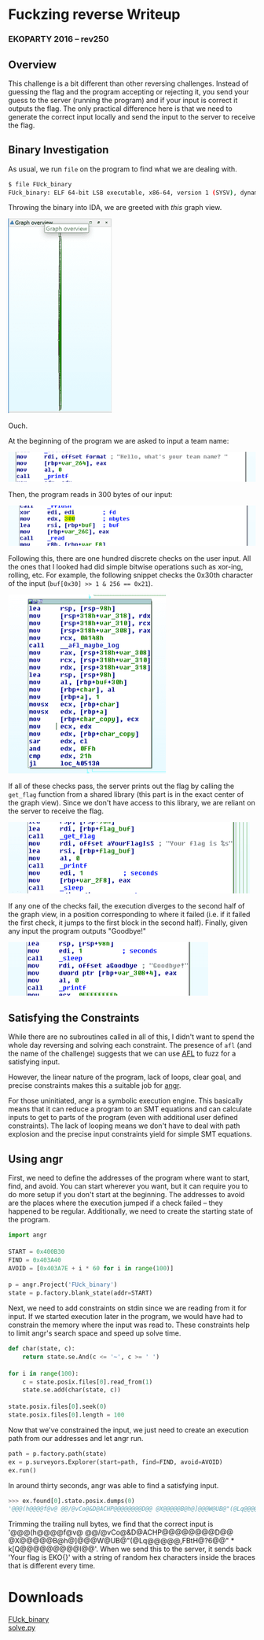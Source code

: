 # Fuckzing reverse Writeup
### EKOPARTY 2016 – rev250

## Overview
This challenge is a bit different than other reversing challenges. Instead of guessing the flag and the program accepting or rejecting it, you send your guess to the server (running the program) and if your input is correct it outputs the flag. The only practical difference here is that we need to generate the correct input locally and send the input to the server to receive the flag.

## Binary Investigation

As usual, we run `file` on the program to find what we are dealing with.

``` bash
$ file FUck_binary
FUck_binary: ELF 64-bit LSB executable, x86-64, version 1 (SYSV), dynamically linked, interpreter /lib64/ld-linux-x86-64.so.2, for GNU/Linux 2.6.32, BuildID[sha1]=583997ea22be0b90670780cb91b36de37e1100d2, not stripped
```

Throwing the binary into IDA, we are greeted with *this* graph view.

![Graph View](graph_view_full.png)

Ouch.

At the beginning of the program we are asked to input a team name:

![What team?](what_team.png)

Then, the program reads in 300 bytes of our input:

![Get bytes](get_bytes.png)

Following this, there are one hundred discrete checks on the user input. All the ones that I looked had did simple bitwise operations such as xor-ing, rolling, etc. For example, the following snippet checks the 0x30th character of the input (`buf[0x30] >> 1 & 256 == 0x21`).

![Example check](example_check.png)

If all of these checks pass, the server prints out the flag by calling the `get_flag` function from a shared library (this part is in the exact center of the graph view). Since we don't have access to this library, we are reliant on the server to receive the flag.

![Print flag](get_flag.png)

If any one of the checks fail, the execution diverges to the second half of the graph view, in a position corresponding to where it failed (i.e. if it failed the first check, it jumps to the first block in the second half). Finally, given any input the program outputs "Goodbye!"

![Goodbye](goodbye.png)

## Satisfying the Constraints

While there are no subroutines called in all of this, I didn't want to spend the whole day reversing and solving each constraint. The presence of `afl` (and the name of the challenge) suggests that we can use [AFL](http://lcamtuf.coredump.cx/afl/) to fuzz for a satisfying input.

However, the linear nature of the program, lack of loops, clear goal, and precise constraints makes this a suitable job for [angr](http://angr.io).

For those uninitiated, angr is a symbolic execution engine. This basically means that it can reduce a program to an SMT equations and can calculate inputs to get to parts of the program (even with additional user defined constraints). The lack of looping means we don't have to deal with path explosion and the precise input constraints yield for simple SMT equations.

## Using angr

First, we need to define the addresses of the program where want to start, find, and avoid. You can start wherever you want, but it can require you to do more setup if you don't start at the beginning. The addresses to avoid are the places where the execution jumped if a check failed – they happened to be regular. Additionally, we need to create the starting state of the program.

``` python
import angr  

START = 0x400B30
FIND = 0x403A40
AVOID = [0x403A7E + i * 60 for i in range(100)]

p = angr.Project('FUck_binary')
state = p.factory.blank_state(addr=START)
```

Next, we need to add constraints on stdin since we are reading from it for input. If we started execution later in the program, we would have had to constrain the memory where the input was read to. These constraints help to limit angr's search space and speed up solve time.

``` python
def char(state, c):
    return state.se.And(c <= '~', c >= ' ')  

for i in range(100):
    c = state.posix.files[0].read_from(1)
    state.se.add(char(state, c))  

state.posix.files[0].seek(0)
state.posix.files[0].length = 100
```

Now that we've constrained the input, we just need to create an execution path from our addresses and let angr run.

``` python
path = p.factory.path(state)
ex = p.surveyors.Explorer(start=path, find=FIND, avoid=AVOID)
ex.run()
```

In around thirty seconds, angr was able to find a satisfying input.

``` python
>>> ex.found[0].state.posix.dumps(0)
'@@@(h@@@@f@v@ @@/@vCo@&D@ACHP@@@@@@@@D@@ @X@@@@@B@h@]@@@W@UB@"(@Lq@@@@@,FBtH@?6@@" * k[Q@@@@@@@@@I@@\x00\x00\x00\x00\x00\x00\x00\x00\x00\x00\x00\x00\x00\x00\x00\x00\x00\x00\x00\x00\x00\x00\x00\x00\x00\x00\x00\x00\x00\x00\x00\x00\x00\x00\x00\x00\x00\x00\x00\x00\x00\x00\x00\x00\x00\x00\x00\x00\x00\x00\x00\x00\x00\x00\x00\x00\x00\x00\x00\x00\x00\x00\x00\x00\x00\x00\x00\x00\x00\x00\x00\x00\x00\x00\x00\x00\x00\x00\x00\x00\x00\x00\x00\x00\x00\x00\x00\x00\x00\x00\x00\x00\x00\x00\x00\x00\x00\x00\x00\x00\x00\x00\x00\x00\x00\x00\x00\x00\x00\x00\x00\x00\x00\x00\x00\x00\x00\x00\x00\x00\x00\x00\x00\x00\x00\x00\x00\x00\x00\x00\x00\x00\x00\x00\x00\x00\x00\x00\x00\x00\x00\x00\x00\x00\x00\x00\x00\x00\x00\x00\x00\x00\x00\x00\x00\x00\x00\x00\x00\x00\x00\x00\x00\x00\x00\x00\x00\x00\x00\x00\x00\x00\x00\x00\x00\x00\x00\x00\x00\x00\x00\x00\x00\x00\x00\x00\x00\x00\x00\x00\x00\x00\x00\x00\x00\x00\x00\x00\x00\x00'
```

Trimming the trailing null bytes, we find that the correct input is '@@@(h@@@@f@v@ @@/@vCo@&D@ACHP@@@@@@@@D@@ @X@@@@@B@h@]@@@W@UB@"(@Lq@@@@@,FBtH@?6@@" * k[Q@@@@@@@@@I@@'. When we send this to the server, it sends back 'Your flag is EKO{}' with a string of random hex characters inside the braces that is different every time.

# Downloads
[FUck_binary](FUck_binary)  
[solve.py](solve.py)